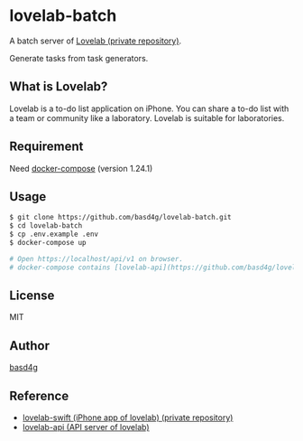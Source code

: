 # lovelab-batch

A batch server of [Lovelab (private repository)](https://github.com/enpit2su-ics/2019-team-C/).

Generate tasks from task generators.

## What is Lovelab?

Lovelab is a to-do list application on iPhone.
You can share a to-do list with a team or community like a laboratory.
Lovelab is suitable for laboratories.

## Requirement

Need [docker-compose](https://docs.docker.com/compose/install/) (version 1.24.1)

## Usage

```sh
$ git clone https://github.com/basd4g/lovelab-batch.git
$ cd lovelab-batch
$ cp .env.example .env
$ docker-compose up

# Open https://localhost/api/v1 on browser.
# docker-compose contains [lovelab-api](https://github.com/basd4g/lovelab-api)
```

## License

MIT

## Author

[basd4g](https://github.com/basd4g)

## Reference

- [lovelab-swift (iPhone app of lovelab) (private repository)](https://github.com/enpit2su-ics/2019-team-C/)
- [lovelab-api (API server of lovelab)](https://github.com/basd4g/lovelab-api)
  
